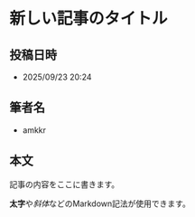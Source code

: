 # 新しい記事のタイトル

## 投稿日時
- 2025/09/23 20:24

## 筆者名
- amkkr

## 本文
記事の内容をここに書きます。

**太字**や*斜体*などのMarkdown記法が使用できます。
